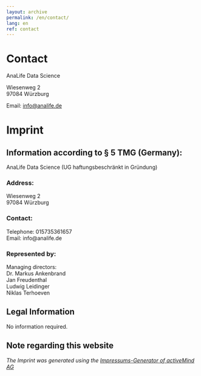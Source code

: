 ```yaml
---
layout: archive
permalink: /en/contact/
lang: en
ref: contact
---
```


# Contact

AnaLife Data Science

Wiesenweg 2<br>
97084 Würzburg

Email: info@analife.de


<h1>Imprint</h1>
<h2>Information according to § 5 TMG (Germany):</h2>
<p>AnaLife Data Science (UG haftungsbeschränkt in Gründung)<br></p>
<h3>Address:</h3>
<p>Wiesenweg 2<br>97084 Würzburg<br></p>
<h3>Contact:</h3>
<p>Telephone: 015735361657<br>Email: info@analife.de</p>
<h3>Represented by:</h3>
<p>Managing directors:
<br>Dr. Markus Ankenbrand
<br>Jan Freudenthal
<br>Ludwig Leidinger
<br>Niklas Terhoeven</p>
<h2>Legal Information </h2>
No information required.
<h2>Note regarding this website</h2>
<p><em>The Imprint was generated using the <a href="https://www.activemind.de/datenschutz/impressums-generator/">Impressums-Generator of activeMind AG</a></em></p>
